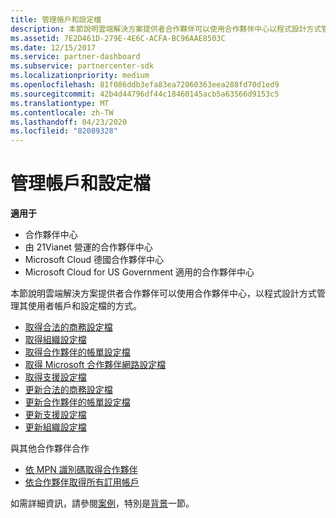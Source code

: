 ```yaml
---
title: 管理帳戶和設定檔
description: 本節說明雲端解決方案提供者合作夥伴可以使用合作夥伴中心以程式設計方式管理其使用者帳戶和設定檔的方式。
ms.assetid: 7E2D461D-279E-4E6C-ACFA-BC96AAE8503C
ms.date: 12/15/2017
ms.service: partner-dashboard
ms.subservice: partnercenter-sdk
ms.localizationpriority: medium
ms.openlocfilehash: 81f086ddb3efa83ea72060363eea288fd70d1ed9
ms.sourcegitcommit: 42b4d44796df44c18460145acb5a63566d9153c5
ms.translationtype: MT
ms.contentlocale: zh-TW
ms.lasthandoff: 04/23/2020
ms.locfileid: "82089328"
---
```

# <a name="manage-accounts-and-profiles"></a>管理帳戶和設定檔

**適用于**

- 合作夥伴中心
- 由 21Vianet 營運的合作夥伴中心
- Microsoft Cloud 德國合作夥伴中心
- Microsoft Cloud for US Government 適用的合作夥伴中心

本節說明雲端解決方案提供者合作夥伴可以使用合作夥伴中心，以程式設計方式管理其使用者帳戶和設定檔的方式。

- [取得合法的商務設定檔](get-legal-business-profile.md)
- [取得組織設定檔](get-an-organization-profile.md)
- [取得合作夥伴的帳單設定檔](get-partner-billing-profile.md)
- [取得 Microsoft 合作夥伴網路設定檔](get-partner-network-profile.md)
- [取得支援設定檔](get-support-profile.md)
- [更新合法的商務設定檔](update-legal-business-profile.md)
- [更新合作夥伴的帳單設定檔](update-partner-billing-profile.md)
- [更新支援設定檔](update-support-profile.md)
- [更新組織設定檔](update-an-organization-profile.md)

與其他合作夥伴合作

- [依 MPN 識別碼取得合作夥伴](get-partner-by-mpn-id.md)
- [依合作夥伴取得所有訂用帳戶](get-all-subscriptions-by-partner.md)

如需詳細資訊，請參閱[案例](scenarios.md)，特別是[背景](scenarios.md#background)一節。